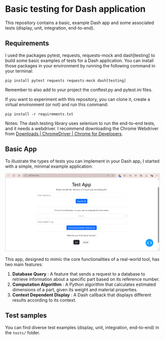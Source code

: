 # Basic testing for Dash application

This repository contains a basic, example Dash app and some associated tests (display, unit, integration, end-to-end).

## Requirements

I used the packages pytest, requests, requests-mock and dash[testing] to build some basic examples of tests for a Dash application. You can install those packages in your environment by running the following command in your terminal:

```
pip install pytest requests requests-mock dash[testing]
```

Remember to also add to your project the conftest.py and pytest.ini files.

If you want to experiment with this repository, you can clone it, create a virtual environment (or not) and run this command:

```
pip install -r requirements.txt
```

Notes:
The dash.testing library uses selenium to run the end-to-end tests, and it needs a webdriver. I recommend downloading the Chrome Webdriver from [Downloads  |  ChromeDriver  |  Chrome for Developers](https://developer.chrome.com/docs/chromedriver/downloads).

## Basic App

To illustrate the types of tests you can implement in your Dash app, I started with a simple, minimal example application:

![1728889080003](image/README/1728889080003.png)

This app, designed to mimic the core functionalities of a real-world tool, has two main features:

1. **Database Query** : A feature that sends a request to a database to retrieve information about a specific part based on its reference number.
2. **Computation Algorithm** : A Python algorithm that calculates estimated dimensions of a part, given its weight and material properties.
3. **Context Dependent Display** : A Dash callback that displays different results according to its context.

## Test samples

You can find diverse test examples (display, unit, integration, end-to-end) in the `tests/` folder.
